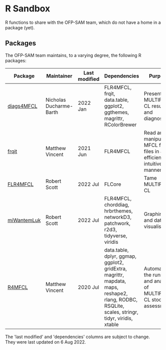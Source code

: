 # R Sandbox

R functions to share with the OFP-SAM team, which do not have a home in a
package (yet).

## Packages

The OFP-SAM team maintains, to a varying degree, the following R packages:

Package                                                              | Maintainer              | Last modified | Dependencies                                                                                                                                    | Purpose
-------------------------------------------------------------------- | ----------------------- | ------------- | ----------------------------------------------------------------------------------------------------------------------------------------------- | -----------------------------------------------------------------------
[diags4MFCL](https://github.com/PacificCommunity/ofp-sam-diags4MFCL) | Nicholas Ducharme-Barth | 2022 Jan      | FLR4MFCL, frqit, data.table, ggplot2, ggthemes, magrittr, RColorBrewer                                                                          | Present MULTIFAN-CL results and diagnostics
[frqit](https://github.com/PacificCommunity/ofp-sam-frqit)           | Matthew Vincent         | 2021 Jun      | FLR4MFCL                                                                                                                                        | Read and manipulate MFCL frq files in an efficient and intuitive manner
[FLR4MFCL](https://github.com/PacificCommunity/ofp-sam-flr4mfcl)     | Robert Scott            | 2022 Jul      | FLCore                                                                                                                                          | Tame MULTIFAN-CL
[miWantemLuk](https://github.com/PacificCommunity/mi-wantem-luk)     | Robert Scott            | 2022 Jul      | FLR4MFCL, chorddiag, hrbrthemes, networkD3, patchwork, r2d3, tidyverse, viridis                                                                 | Graphing and data visualisation
[R4MFCL](https://github.com/PacificCommunity/ofp-sam-r4mfcl)         | Matthew Vincent         | 2020 Jul      | data.table, dplyr, ggmap, ggplot2, gridExtra, magrittr, mapdata, maps, reshape2, rlang, RODBC, RSQLite, scales, stringr, tidyr, viridis, xtable | Automate the running and analysis of MULTIFAN-CL stock assessments

The 'last modified' and 'dependencies' columns are subject to change. They were last updated on 6 Aug 2022.
